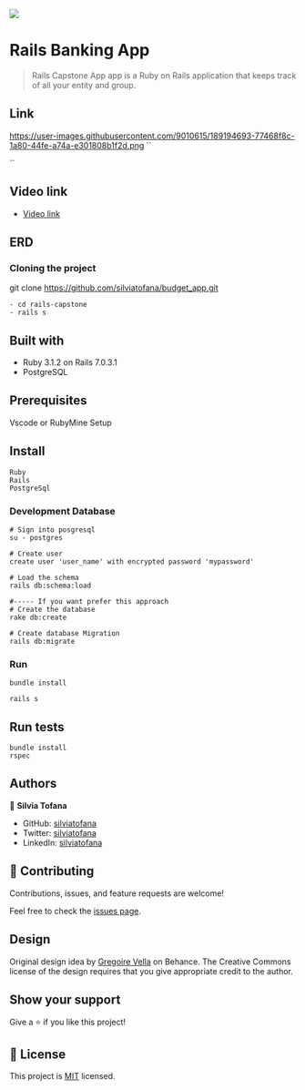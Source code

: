 
![](https://img.shields.io/badge/Microverse-blueviolet)
# Rails Banking App

>Rails Capstone App app is a Ruby on Rails application that keeps track of all your entity and group.

## Link 
https://user-images.githubusercontent.com/9010615/189194693-77468f8c-1a80-44fe-a74a-e301808b1f2d.png
``

``
## Video link
- [Video link]()
## ERD

### Cloning the project

git clone https://github.com/silviatofana/budget_app.git <Your-Build-Directory>
``` 
- cd rails-capstone
- rails s
```


## Built with
- Ruby 3.1.2 on Rails 7.0.3.1
- PostgreSQL

## Prerequisites

Vscode or RubyMine
Setup

## Install
    Ruby
    Rails
    PostgreSql

### Development Database

```
# Sign into posgresql
su - postgres

# Create user
create user 'user_name' with encrypted password 'mypassword'

# Load the schema
rails db:schema:load

#----- If you want prefer this approach
# Create the database
rake db:create

# Create database Migration
rails db:migrate
```

### Run

```
bundle install

rails s
```

## Run tests
```
bundle install
rspec
```

## Authors

👤 **Silvia Tofana**

- GitHub: [silviatofana](https://github.com/silviatofana)
- Twitter: [silviatofana](https://twitter.com/silviatofana)
- LinkedIn: [silviatofana](https://linkedin.com/in/silviatofana)


## 🤝 Contributing

Contributions, issues, and feature requests are welcome!

Feel free to check the [issues page](https://github.com/silviatofana/budget_app/issues).

## Design

Original design idea by [Gregoire Vella](https://www.behance.net/gregoirevella) on Behance.
The Creative Commons license of the design requires that you give appropriate credit to the author. 
## Show your support

Give a ⭐️ if you like this project!

## 📝 License

This project is [MIT](./MIT.md) licensed.
